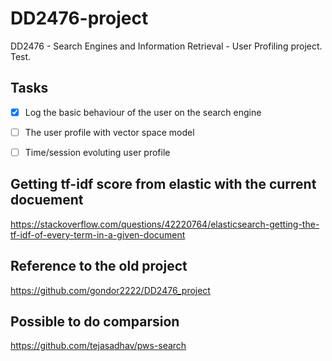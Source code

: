 # DD2476-project
DD2476 - Search Engines and Information Retrieval - User Profiling
project. Test.


## Tasks
- [x] Log the basic behaviour of the user on the search engine
- [ ] The user profile with vector space model
- [ ] Time/session evoluting user profile


## Getting tf-idf score from elastic with the current docuement
https://stackoverflow.com/questions/42220764/elasticsearch-getting-the-tf-idf-of-every-term-in-a-given-document

## Reference to the old project
https://github.com/gondor2222/DD2476_project

## Possible to do comparsion
https://github.com/tejasadhav/pws-search
